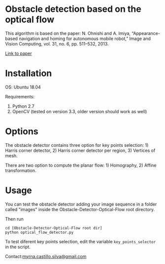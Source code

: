 # Obstacle detection based on the optical flow

This algorithm is based on the paper: N. Ohnishi and A. Imiya, “Appearance-based navigation and homing
for autonomous mobile robot,” Image and Vision Computing, vol. 31, no. 6, pp. 511–532, 2013.

[Link to paper](https://www.sciencedirect.com/science/article/abs/pii/S0262885612002120 "Previous paper")

# Installation

OS: Ubuntu 18.04

Requirements:
1. Python 2.7
2. OpenCV (tested on version 3.3, older version should work as well)

# Options

The obstacle detector contains three option for key points selection: 1) Harris corner detector, 2) Harris corner detector per region, 3) Vertices of mesh.

There are two option to compute the planar flow: 1) Homography, 2) Affine transformation.

# Usage

You can test the obstacle detector adding your image sequence in a folder called "images" inside the Obstacle-Detector-Optical-Flow root directory.

Then run
```
cd [Obstacle-Detector-Optical-Flow root dir]
python optical_flow_detector.py
```
To test diferent key points selection, edit the variable `key_points_selector` in the script.

Contact:myrna.castillo.silva@gmail.com

